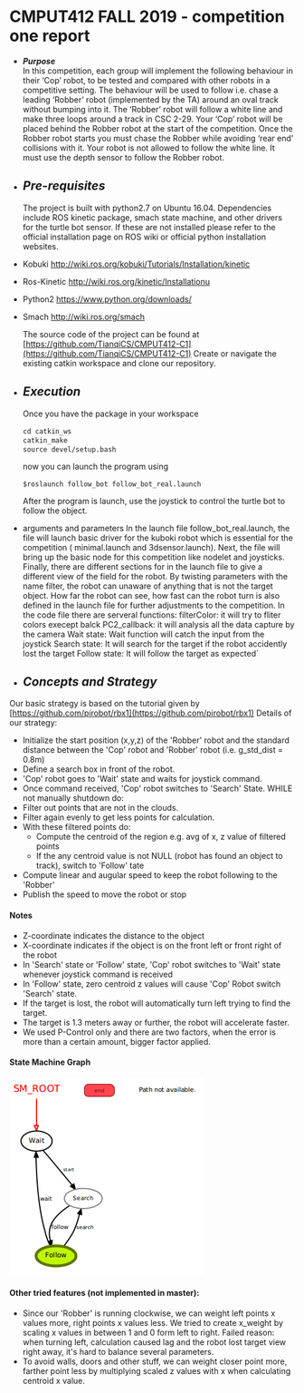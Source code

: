 ﻿# CMPUT412 FALL 2019 - competition one report


- ***Purpose***  
	     In this competition, each group will implement the following behaviour in their ‘Cop’ robot, to be tested and compared with other robots in a competitive setting. The behaviour will be used to follow i.e. chase a leading ‘Robber’ robot (implemented by the TA) around an oval track without bumping into it. The ‘Robber’ robot will follow a white line and make three loops around a track in CSC 2-29. Your ‘Cop’ robot will be placed behind the Robber robot at the start of the competition. Once the Robber robot starts you must chase the Robber while avoiding ‘rear end’ collisions with it. Your robot is not allowed to follow the white line. It must use the depth sensor to follow the Robber robot.
	     
- ***Pre-requisites***
	- 
	The project is built with python2.7 on Ubuntu 16.04.
	Dependencies include ROS kinetic package, smach state machine, and other drivers for the turtle bot sensor. If these are not installed please refer to the official installation page on ROS wiki or official python installation websites.
	
- Kobuki http://wiki.ros.org/kobuki/Tutorials/Installation/kinetic
- Ros-Kinetic http://wiki.ros.org/kinetic/Installationu 
- Python2 https://www.python.org/downloads/
- Smach http://wiki.ros.org/smach

	The source code of the project can be found at [https://github.com/TianqiCS/CMPUT412-C1](https://github.com/TianqiCS/CMPUT412-C1)
	Create or navigate the existing catkin workspace and clone our repository.

-  ***Execution***
	- 
	Once you have the package in your workspace
	```
	cd catkin_ws
	catkin_make
	source devel/setup.bash
	```
	now you can launch the program using 
	```
	$roslaunch follow_bot follow_bot_real.launch
	```
	After the program is launch, use the joystick to control the turtle bot to follow the object.
- arguments and parameters
	In the launch file follow_bot_real.launch, the file will launch basic driver for the kuboki robot which is essential for the competition ( minimal.launch and 3dsensor.launch). Next, the file will bring up the basic node for this competition like nodelet and joysticks. Finally, there are different sections for in the launch file to give a different view of the field for the robot. By twisting parameters with the name filter, the robot can unaware of anything that is not the target object. How far the robot can see, how fast can the robot turn is also defined in the launch file for further adjustments to the competition.
	In the code file there are serveral functions:
filterColor: it will try to fliter colors execept balck
PC2_callback: it will analysis all the data capture by the camera
Wait state: Wait function will catch the input from the joystick
Search state: It will search for the target if the robot accidently lost the target
Follow state: It will follow the target as expected`
 



- ***Concepts and Strategy***
	- 
Our basic strategy is based on the tutorial given by [https://github.com/pirobot/rbx1](https://github.com/pirobot/rbx1)
Details of our strategy:

-  Initialize the start position (x,y,z) of the 'Robber' robot and the standard distance between the 'Cop' robot and 'Robber' robot (i.e. g_std_dist = 0.8m)
- Define a search box in front of the robot.
- 'Cop' robot goes to 'Wait' state and waits for joystick command.
- Once command received, 'Cop' robot switches to 'Search' State.
WHILE not manually shutdown do:
- Filter out points that are not in the clouds. 
- Filter again evenly to get less points for calculation.
- With these filtered points do:
	- Compute the centroid of the region e.g. avg of x, z value of filtered points
	- If the any centroid value is not NULL (robot has found an object to track), switch to 'Follow' tate
- Compute linear and augular speed to keep the robot following to the 'Robber'
- Publish the speed to move the robot or stop
####  Notes
- Z-coordinate indicates the distance to the object
- X-coordinate indicates if the object is on the front left or front right of the robot
- In 'Search' state or 'Follow' state, 'Cop' robot switches to 'Wait' state whenever joystick command is received 
- In 'Follow' state, zero centroid z values will cause 'Cop' Robot switch 'Search' state.
- If the target is lost, the robot will automatically turn left trying to find the target.
- The target is 1.3 meters away or further, the robot will accelerate faster.
- We used P-Control only and there are two factors, when the error is more than a certain amount, bigger 
  factor applied.

####  State Machine Graph
![](StateMachineView.png)

####  Other tried features (not implemented in master):
- Since our 'Robber' is running clockwise, we can weight left points x values more, right points x values less. We tried to create x_weight by scaling x values in between 1 and 0 form left to right. Failed reason: when turning left, calculation caused lag and the robot lost target view right away, it's hard to balance several parameters.
- To avoid walls, doors and other stuff, we can weight closer point more, farther point less by multiplying scaled z values with x when calculating centroid x value. 

